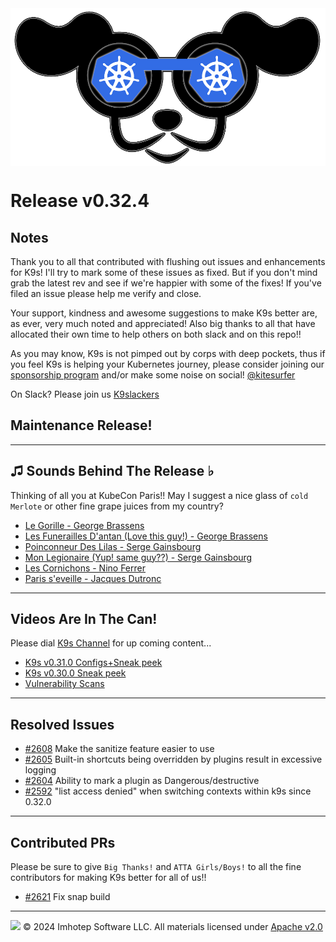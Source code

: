 <img src="https://raw.githubusercontent.com/derailed/k9s/master/assets/k9s.png" align="center" width="800" height="auto"/>

# Release v0.32.4

## Notes

Thank you to all that contributed with flushing out issues and enhancements for K9s!
I'll try to mark some of these issues as fixed. But if you don't mind grab the latest rev
and see if we're happier with some of the fixes!
If you've filed an issue please help me verify and close.

Your support, kindness and awesome suggestions to make K9s better are, as ever, very much noted and appreciated!
Also big thanks to all that have allocated their own time to help others on both slack and on this repo!!

As you may know, K9s is not pimped out by corps with deep pockets, thus if you feel K9s is helping your Kubernetes journey,
please consider joining our [sponsorship program](https://github.com/sponsors/derailed) and/or make some noise on social! [@kitesurfer](https://twitter.com/kitesurfer)

On Slack? Please join us [K9slackers](https://join.slack.com/t/k9sers/shared_invite/enQtOTA5MDEyNzI5MTU0LWQ1ZGI3MzliYzZhZWEyNzYxYzA3NjE0YTk1YmFmNzViZjIyNzhkZGI0MmJjYzhlNjdlMGJhYzE2ZGU1NjkyNTM)

## Maintenance Release!

---

## ♫ Sounds Behind The Release ♭

Thinking of all you at KubeCon Paris!!
May I suggest a nice glass of `cold Merlote` or other fine grape juices from my country?

* [Le Gorille - George Brassens](https://www.youtube.com/watch?v=KVfwvk_yVyA)
* [Les Funerailles D'antan (Love this guy!) - George Brassens](https://www.youtube.com/watch?v=bwb5k4k2EMc)
* [Poinconneur Des Lilas - Serge Gainsbourg](https://www.youtube.com/watch?v=eWkWCFzkOvU)
* [Mon Legionaire (Yup! same guy??) - Serge Gainsbourg](https://www.youtube.com/watch?v=gl8gopryqWI)
* [Les Cornichons - Nino Ferrer](https://www.youtube.com/watch?v=N7JSW4NhM8I)
* [Paris s'eveille - Jacques Dutronc](https://www.youtube.com/watch?v=3WcCg6rm3uM)

---

## Videos Are In The Can!

Please dial [K9s Channel](https://www.youtube.com/channel/UC897uwPygni4QIjkPCpgjmw) for up coming content...

* [K9s v0.31.0 Configs+Sneak peek](https://youtu.be/X3444KfjguE)
* [K9s v0.30.0 Sneak peek](https://youtu.be/mVBc1XneRJ4)
* [Vulnerability Scans](https://youtu.be/ULkl0MsaidU)

---

## Resolved Issues

* [#2608](https://github.com/CirrusByte42/ca9s/issues/2608) Make the sanitize feature easier to use
* [#2605](https://github.com/CirrusByte42/ca9s/issues/2605) Built-in shortcuts being overridden by plugins result in excessive logging
* [#2604](https://github.com/CirrusByte42/ca9s/issues/2604) Ability to mark a plugin as Dangerous/destructive
* [#2592](https://github.com/CirrusByte42/ca9s/issues/2592) "list access denied" when switching contexts within k9s since 0.32.0

---

## Contributed PRs

Please be sure to give `Big Thanks!` and `ATTA Girls/Boys!` to all the fine contributors for making K9s better for all of us!!

* [#2621](https://github.com/CirrusByte42/ca9s/pull/2621) Fix snap build

---

<img src="https://raw.githubusercontent.com/derailed/k9s/master/assets/imhotep_logo.png" width="32" height="auto"/> © 2024 Imhotep Software LLC. All materials licensed under [Apache v2.0](http://www.apache.org/licenses/LICENSE-2.0)
